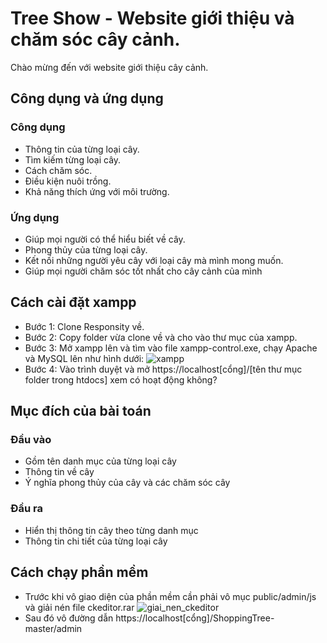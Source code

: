 # Tree Show - Website giới thiệu và chăm sóc cây cảnh.
Chào mừng đến với website giới thiệu cây cảnh.
## Công dụng và ứng dụng
### Công dụng
* Thông tin của từng loại cây.
* Tìm kiếm từng loại cây.
* Cách chăm sóc.
* Điều kiện nuôi trồng.
* Khả năng thích ứng với môi trường.
### Ứng dụng
* Giúp mọi người có thể hiểu biết về cây.
* Phong thủy của từng loại cây.
* Kết nối những người yêu cây với loại cây mà mình mong muốn.
* Giúp mọi người chăm sóc tốt nhất cho cây cảnh của mình
## Cách cài đặt xampp
* Bước 1: Clone Responsity về.
* Bước 2: Copy folder vừa clone về và cho vào thư mục của xampp.
* Bước 3: Mở xampp lên và tìm vào file xampp-control.exe, chạy Apache và MySQL lên như hình dưới:
![xampp](https://user-images.githubusercontent.com/37401313/70908102-ff34d300-203c-11ea-8124-9747b060b267.PNG)
* Bước 4: Vào trình duyệt và mở https://localhost[cổng]/[tên thư mục folder trong htdocs] xem có hoạt động không?
## Mục đích của bài toán
### Đầu vào
* Gồm tên danh mục của từng loại cây
* Thông tin về cây
* Ý nghĩa phong thủy của cây và các chăm sóc cây
### Đầu ra
* Hiển thị thông tin cây theo từng danh mục
* Thông tin chi tiết của từng loại cây
## Cách chạy phần mềm
* Trước khi vô giao diện của phần mềm cần phải vô mục public/admin/js và giải nén file ckeditor.rar
![giai_nen_ckeditor](https://user-images.githubusercontent.com/37401313/71795088-0ddc3c00-3077-11ea-8200-6274c9b227cc.PNG)
* Sau đó vô đường dẫn https://localhost[cổng]/ShoppingTree-master/admin




